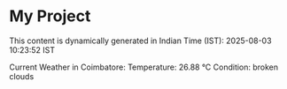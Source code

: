 # My Project

This content is dynamically generated in Indian Time (IST): 2025-08-03 10:23:52 IST


Current Weather in Coimbatore:
Temperature: 26.88 °C
Condition: broken clouds
